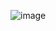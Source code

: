 ![image](https://user-images.githubusercontent.com/54448013/193555685-a0b76150-06a1-4483-81c9-43cded6bf02c.png)
